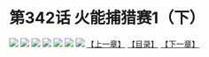 # 第342话 火能捕猎赛1（下）
![](https://mhpic.xiaomingtaiji.net/comic/D/斗破苍穹拆分版/342话/1.jpg-zymk.middle.webp)
![](https://mhpic.xiaomingtaiji.net/comic/D/斗破苍穹拆分版/342话/2.jpg-zymk.middle.webp)
![](https://mhpic.xiaomingtaiji.net/comic/D/斗破苍穹拆分版/342话/3.jpg-zymk.middle.webp)
![](https://mhpic.xiaomingtaiji.net/comic/D/斗破苍穹拆分版/342话/4.jpg-zymk.middle.webp)
![](https://mhpic.xiaomingtaiji.net/comic/D/斗破苍穹拆分版/342话/5.jpg-zymk.middle.webp)
![](https://mhpic.xiaomingtaiji.net/comic/D/斗破苍穹拆分版/342话/6.jpg-zymk.middle.webp)
![](https://mhpic.xiaomingtaiji.net/comic/D/斗破苍穹拆分版/342话/7.jpg-zymk.middle.webp)
[【上一章】](./341.md)
[【目录】](./README.md)
[【下一章】](./343.md)
